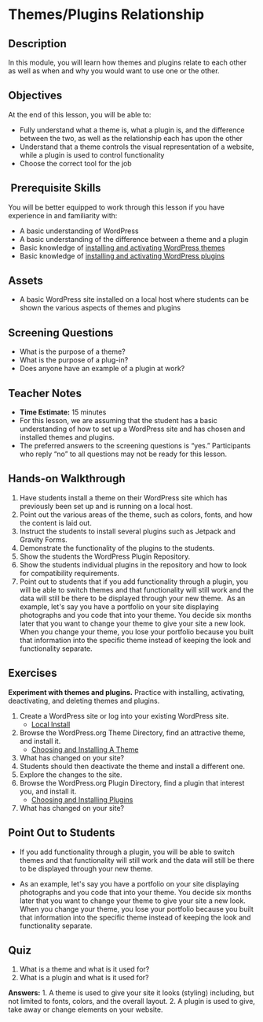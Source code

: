 # Themes/Plugins Relationship

## Description

In this module, you will learn how themes and plugins relate to each other as well as when and why you would want to use one or the other.

## Objectives

At the end of this lesson, you will be able to:

*   Fully understand what a theme is, what a plugin is, and the difference between the two, as well as the relationship each has upon the other
*   Understand that a theme controls the visual representation of a website, while a plugin is used to control functionality
*   Choose the correct tool for the job

##  Prerequisite Skills

You will be better equipped to work through this lesson if you have experience in and familiarity with:

*   A basic understanding of WordPress
*   A basic understanding of the difference between a theme and a plugin
*   Basic knowledge of [installing and activating WordPress themes](https://github.com/wptrainingteam/choosing-and-installing-themes)
*   Basic knowledge of [installing and activating WordPress plugins](https://github.com/wptrainingteam/choosing-and-installing-plugins)

## Assets

*   A basic WordPress site installed on a local host where students can be shown the various aspects of themes and plugins

## Screening Questions

*   What is the purpose of a theme?
*   What is the purpose of a plug-in?
*   Does anyone have an example of a plugin at work?

## Teacher Notes

*   **Time Estimate:** 15 minutes
*   For this lesson, we are assuming that the student has a basic understanding of how to set up a WordPress site and has chosen and installed themes and plugins.
*   The preferred answers to the screening questions is “yes.” Participants who reply “no” to all questions may not be ready for this lesson.

## Hands-on Walkthrough

1.  Have students install a theme on their WordPress site which has previously been set up and is running on a local host.
2.  Point out the various areas of the theme, such as colors, fonts, and how the content is laid out.
3.  Instruct the students to install several plugins such as Jetpack and Gravity Forms.
4.  Demonstrate the functionality of the plugins to the students.
5.  Show the students the WordPress Plugin Repository.
6.  Show the students individual plugins in the repository and how to look for compatibility requirements.
7.  Point out to students that if you add functionality through a plugin, you will be able to switch themes and that functionality will still work and the data will still be there to be displayed through your new theme.  As an example, let's say you have a portfolio on your site displaying photographs and you code that into your theme. You decide six months later that you want to change your theme to give your site a new look. When you change your theme, you lose your portfolio because you built that information into the specific theme instead of keeping the look and functionality separate.

## Exercises

**Experiment with themes and plugins.** Practice with installing, activating, deactivating, and deleting themes and plugins.

1.  Create a WordPress site or log into your existing WordPress site.
    *   [Local Install](https://github.com/wptrainingteam/local-install)
2.  Browse the WordPress.org Theme Directory, find an attractive theme, and install it.
    *   [Choosing and Installing A Theme](hhttps://github.com/wptrainingteam/choosing-and-installing-themes)
3.  What has changed on your site?
4.  Students should then deactivate the theme and install a different one.
5.  Explore the changes to the site.
6.  Browse the WordPress.org Plugin Directory, find a plugin that interest you, and install it.
    *   [Choosing and Installing Plugins](https://github.com/wptrainingteam/choosing-and-installing-plugins)
7.  What has changed on your site?

## Point Out to Students

*   If you add functionality through a plugin, you will be able to switch themes and that functionality will still work and the data will still be there to be displayed through your new theme.

*   As an example, let's say you have a portfolio on your site displaying photographs and you code that into your theme. You decide six months later that you want to change your theme to give your site a new look. When you change your theme, you lose your portfolio because you built that information into the specific theme instead of keeping the look and functionality separate.

## Quiz

1.  What is a theme and what is it used for?
2.  What is a plugin and what is it used for?

**Answers:** 1\. A theme is used to give your site it looks (styling) including, but not limited to fonts, colors, and the overall layout. 2\. A plugin is used to give, take away or change elements on your website.

